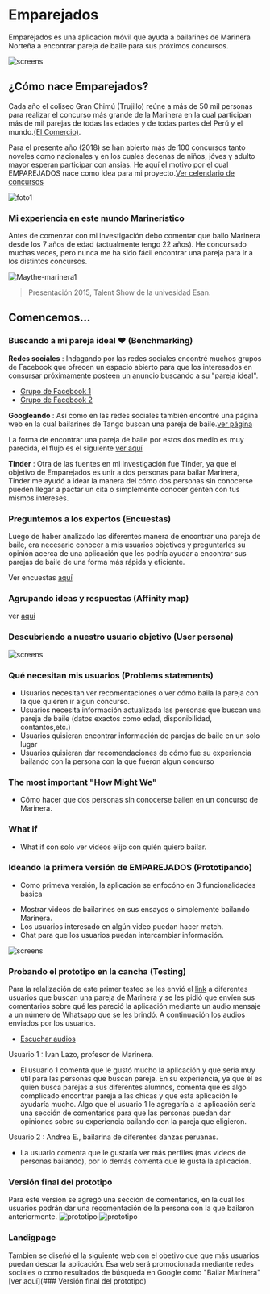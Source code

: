 # Emparejados

Emparejados es una aplicación móvil que ayuda a bailarines de Marinera Norteña a encontrar pareja de baile para sus próximos concursos.

![screens](assets/images/Pañuelos.png)

## ¿Cómo nace Emparejados?

Cada año el coliseo Gran Chimú (Trujillo) reúne a más de 50 mil personas para realizar el concurso más grande de la Marinera en la cual participan más de mil parejas de todas las edades y de todas partes del Perú y el mundo.[(El Comercio)](https://elcomercio.pe/peru/la-libertad/trujillo-1-200-parejas-participaran-concurso-marinera-noticia-486606).

Para el presente año (2018) se han abierto más de 100 concursos tanto noveles como nacionales y en los cuales decenas de niños, jóves y adulto mayor esperan participar con ansias. He aquí el motivo por el cual EMPAREJADOS nace como idea para mi proyecto.[Ver celendario de concursos](http://www.todaslassangres.com/calendarioconcursos.html)

![foto1](assets/images/marinera1.jpg)

### Mi experiencia en este mundo Marinerístico

Antes de comenzar con mi investigación debo comentar que bailo Marinera desde los 7 años de edad (actualmente tengo 22 años). He concursado muchas veces, pero nunca me ha sido fácil encontrar una pareja para ir a los distintos concursos.

![Maythe-marinera1](assets/images/Maythe-marinera1.jpg)
> Presentación 2015, Talent Show de la univesidad Esan.

## Comencemos...

### Buscando a mi pareja ideal ♥ (Benchmarking)

**Redes sociales** : Indagando por las redes sociales encontré muchos grupos de Facebook que ofrecen un espacio abierto para que los interesados en consursar próximamente posteen un anuncio buscando a su "pareja ideal".
- [Grupo de Facebook 1](https://www.facebook.com/groups/140547206033759/about/)
- [Grupo de Facebook 2](https://www.facebook.com/profile.php?id=100011645163495)

**Googleando** : Así como en las redes sociales también encontré una página web en la cual bailarines de Tango buscan una pareja de baile.[ver página](http://www.losbailesdesalon.com/foros/buscar.html)

La forma de encontrar una pareja de baile por estos dos medio es muy parecida, el flujo es el siguiente
[ver aquí](https://realtimeboard.com/app/board/o9J_kzspRrI=/)

**Tinder** : Otra de las fuentes en mi investigación fue Tinder, ya que el objetivo de Emparejados es unir a dos personas para bailar Marinera, Tinder me ayudó a idear la manera del cómo dos personas sin conocerse pueden llegar a pactar un cita o simplemente conocer genten con tus mismos intereses.

### Preguntemos a los expertos (Encuestas)

Luego de haber analizado las diferentes manera de encontrar una pareja de baile, era necesario conocer a mis usuarios objetivos y preguntarles su opinión acerca de una aplicación que les podría ayudar a encontrar sus parejas de baile de una forma más rápida y eficiente.

Ver encuestas [aquí](https://goo.gl/forms/SgFPUgihpdCjkBDn2)

### Agrupando ideas y respuestas (Affinity map)

ver [aquí](https://realtimeboard.com/app/board/o9J_kztQAII=/)

### Descubriendo a nuestro usuario objetivo (User persona)

![screens](assets/images/user-person.png)

### Qué necesitan mis usuarios (Problems statements)

- Usuarios necesitan ver recomentaciones o ver cómo baila la pareja con la que quieren ir algun concurso.
- Usuarios necesita información actualizada las personas que buscan una pareja de baile (datos exactos como edad, disponibilidad, contantos,etc.)
- Usuarios quisieran encontrar información de parejas de baile en un solo lugar
- Usuarios quisieran dar recomendaciones de cómo fue su experiencia bailando con la persona con la que fueron algun concurso

### The most important "How Might We"

- Cómo hacer que dos personas sin conocerse bailen en un concurso de Marinera.

### What if

- What if con solo ver videos elijo con quién quiero bailar.

### Ideando la primera versión de EMPAREJADOS (Prototipando)

- Como primeva versión, la aplicación se enfocóno en 3 funcionalidades básica
 * Mostrar videos de bailarines en sus ensayos o simplemente bailando Marinera.
 * Los usuarios interesado en algún video puedan hacer match.
 * Chat para que los usuarios puedan intercambiar información.

![screens](assets/images/version1.png)

### Probando el prototipo en la cancha (Testing)

Para la relalización de este primer testeo se les envió el [link](https://marvelapp.com/2ej3a33/screen/39843183) a diferentes usuarios que buscan una pareja de Marinera y se les pidió que envíen sus comentarios sobre qué les pareció la aplicación mediante un audio mensaje a un número de Whatsapp que se les brindó. A continuación los audios enviados por los usuarios.
 - [Escuchar audios](https://drive.google.com/drive/folders/10Dryu98KWU5PL1wiq0VOMp2geptadUh2?usp=sharing)

Usuario 1 : Ivan Lazo, profesor de Marinera.

   * El usuario 1 comenta que le gustó mucho la aplicación y que sería muy útil para las personas que buscan  pareja. En su experiencia, ya que él es quien busca parejas a sus diferentes alumnos, comenta que es algo complicado encontrar pareja a las chicas y que esta aplicación le ayudaría mucho. Algo que el usuario 1 le agregaría a la aplicación sería una sección de comentarios para que las personas puedan dar opiniones sobre su experiencia bailando con la pareja que eligieron.

Usuario 2 : Andrea E., bailarina de diferentes danzas peruanas.

   * La usuario comenta que le gustaría ver más perfiles (más videos de personas bailando), por lo demás comenta que le gusta la aplicación.


### Versión final del prototipo

Para este versión se agregó una sección de comentarios, en la cual los usuarios podrán dar una recomentación de la persona con la que bailaron anteriormente.
![prototipo](assets/prototipo/screens-final.png)
![prototipo](assets/prototipo/recomendacion-screens.png)

### Landigpage

Tambien se diseñó el la siguiente web con el obetivo que que más usuarios puedan descar la aplicación. Esa web será promocionada mediante redes sociales o como resultados de búsqueda en Google como "Bailar Marinera"
[ver aquí](### Versión final del prototipo)
